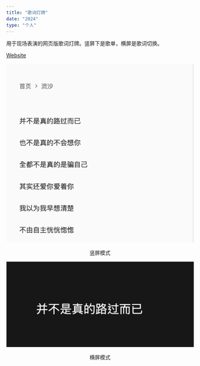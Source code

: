```yaml
---
title: "歌词灯牌"
date: "2024"
type: "个人"
---
```


用于现场表演的网页版歌词灯牌。竖屏下是歌单，横屏是歌词切换。

[Website](https://davidtao-blue.vercel.app/)

![main](../assets/lyrics/lyrics-portrait.webp)

<center>竖屏模式</center>

![main](../assets/lyrics/lyrics-landscape.webp)

<center>横屏模式</center>
